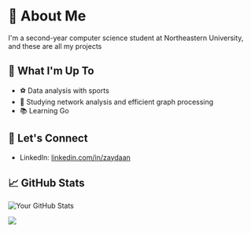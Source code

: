 # 💫 About Me
I'm a second-year computer science student at Northeastern University, and these are all my projects

## 🚀 What I'm Up To

- ⚽ Data analysis with sports
- 📔 Studying network analysis and efficient graph processing
- 📚 Learning Go
  
## 🤝 Let's Connect
- LinkedIn: [linkedin.com/in/zaydaan](https://www.linkedin.com/in/zaydaan/)

## 📈 GitHub Stats
![Your GitHub Stats](https://github-readme-stats-teal-gamma.vercel.app//api/top-langs/?username=zaydaanjahangir&theme=react&hide_border=true&count_private=true&include_all_commits=true&langs_count=40&layout=compact&card_width=334&hide=HLSL,ShaderLab,C%23,Jupyter+Notebook,Objective-C%2B%2B,Ruby,Objective-C)


[![](https://visitcount.itsvg.in/api?id=zaydaanjahangir&icon=0&color=3)](https://visitcount.itsvg.in)


